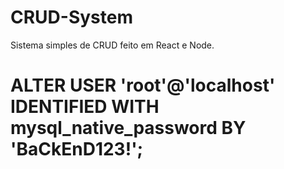# CRUD-System

Sistema simples de CRUD feito em React e Node.

# ALTER USER 'root'@'localhost' IDENTIFIED WITH mysql_native_password BY 'BaCkEnD123!';
